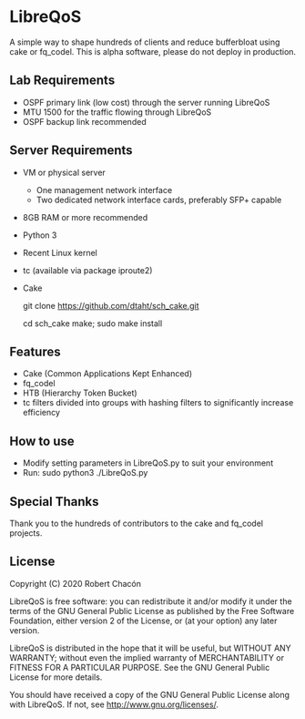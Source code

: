# LibreQoS
A simple way to shape hundreds of clients and reduce bufferbloat using cake or fq_codel. This is alpha software, please do not deploy in production.

## Lab Requirements
* OSPF primary link (low cost) through the server running LibreQoS
* MTU 1500 for the traffic flowing through LibreQoS
* OSPF backup link recommended

## Server Requirements
* VM or physical server
    * One management network interface
    * Two dedicated network interface cards, preferably SFP+ capable
* 8GB RAM or more recommended
* Python 3
* Recent Linux kernel
* tc (available via package iproute2)
* Cake

    git clone https://github.com/dtaht/sch_cake.git

    cd sch_cake
    make; sudo make install

## Features
* Cake (Common Applications Kept Enhanced)
* fq_codel
* HTB (Hierarchy Token Bucket)
* tc filters divided into groups with hashing filters to significantly increase efficiency

## How to use
* Modify setting parameters in LibreQoS.py to suit your environment
* Run:
sudo python3 ./LibreQoS.py

## Special Thanks
Thank you to the hundreds of contributors to the cake and fq_codel projects.

## License
Copyright (C) 2020 Robert Chacón

LibreQoS is free software: you can redistribute it and/or modify
it under the terms of the GNU General Public License as published by
the Free Software Foundation, either version 2 of the License, or
(at your option) any later version.

LibreQoS is distributed in the hope that it will be useful,
but WITHOUT ANY WARRANTY; without even the implied warranty of
MERCHANTABILITY or FITNESS FOR A PARTICULAR PURPOSE.  See the
GNU General Public License for more details.

You should have received a copy of the GNU General Public License
along with LibreQoS.  If not, see <http://www.gnu.org/licenses/>.
